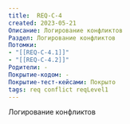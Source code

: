 ```yaml
---
title:  REQ-C-4
created: 2023-05-21
Описание: Логирование конфликтов
Раздел: Логирование конфликтов
Потомки:
- "[[REQ-C-4.1]]"
- "[[REQ-C-4.2]]"
Родители: -
Покрытие-кодом: -
Покрытие-тест-кейсами: Покрыто
tags: req conflict reqLevel1
---
```


Логирование конфликтов
